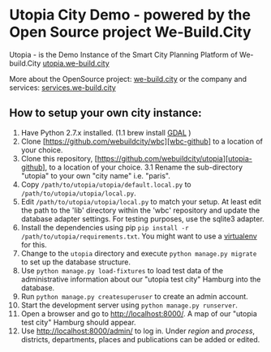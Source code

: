 Utopia City Demo - powered by the Open Source project We-Build.City
====================================

Utopia - is the Demo Instance of the Smart City Planning Platform of We-build.City [utopia.we-build.city][utopia]  


More about the OpenSource project: [we-build.city][we-build-city] or the company and services: [services.we-build.city][wbc-services]  


## How to setup your own city instance:

1. Have Python 2.7.x installed.
(1.1 brew install [GDAL][gdal] ) 
2. Clone [https://github.com/webuildcity/wbc][wbc-github] to a location of your choice.
3. Clone this repository, [https://github.com/webuildcity/utopia][utopia-github], to a location of your choice.
3.1 Rename the sub-directory "utopia" to your own "city name" i.e. "paris". 
4. Copy `/path/to/utopia/utopia/default.local.py` to `/path/to/utopia/utopia/local.py`.
5. Edit `/path/to/utopia/utopia/local.py` to match your setup. At least edit the path to the 'lib' directory within the 'wbc' repository and update the database adapter settings. For testing purposes, use the sqlite3 adapter.
6. Install the dependencies using pip `pip install -r /path/to/utopia/requirements.txt`. You might want to use a [virtualenv][virtualenv] for this.
7. Change to the `utopia` directory and execute `python manage.py migrate` to set up the database structure.
8. Use `python manage.py load-fixtures` to load test data of the administrative information about our "utopia test city" Hamburg into the database.
9. Run `python manage.py createsuperuser` to create an admin account.
10. Start the development server using `python manage.py runserver`.
11. Open a browser and go to [http://localhost:8000/][utopia-home]. A map of our "utopia test city" Hamburg should appear.
12. Use [http://localhost:8000/admin/][utopia-admin] to log in. Under *region* and *process*, districts, departments, places and publications can be added or edited.



[utopia]: http://utopia.we-build.city
[utopia-github]: https://github.com/webuildcity/utopia
[wbc-github]: https://github.com/webuildcity/wbc
[django]: https://docs.djangoproject.com/en/1.8/
[virtualenv]: https://virtualenv.pypa.io/en/latest/
[utopia-home]: http://localhost:8000/
[utopia-admin]: http://localhost:8000/admin/
[gdal]: http://www.gdal.org/
[we-build-city]: http://we-build.city
[wbc-services]: http://services.we-build.city